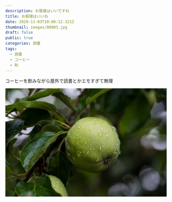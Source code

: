 ```yaml
---
description: お昼寝はいいですね
title: お昼寝はいいね
date: 2020-11-03T10:08:12.321Z
thumbnail: images/00003.jpg
draft: false
public: true
categories: 読書
tags:
  - 読書
  - コーヒー
  - 秋
---
```

コーヒーを飲みながら屋外で読書とかエモすぎて無理

![](/images/2020110303.jpg)